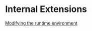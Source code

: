 # Internal Extensions

[Modifying the runtime environment](https://docs.aws.amazon.com/lambda/latest/dg/runtimes-modify.html)

